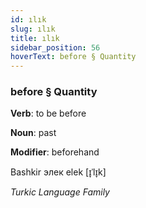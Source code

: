 ```yaml
---
id: ılık
slug: ılık
title: ılık
sidebar_position: 56
hoverText: before § Quantity
---
```


### before § Quantity

**Verb**: to be before

**Noun**: past

**Modifier**: beforehand

Bashkir элек elek [ɪ̞ˈlɪ̞k]

*Turkic Language Family*